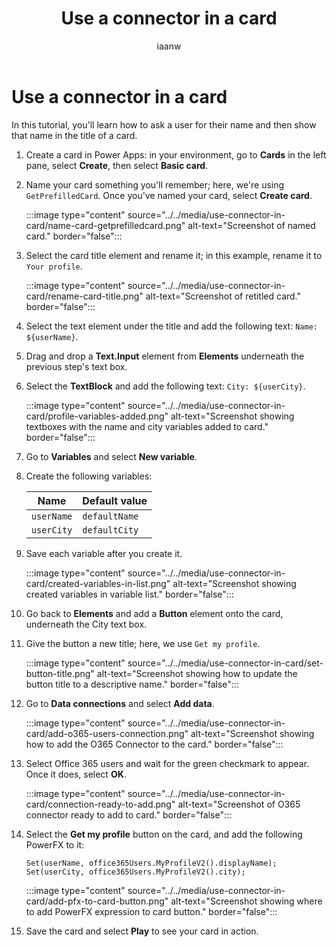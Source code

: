 ﻿---
title: "Use a connector in a card"
description: "Learn how to add one connector to your card, and walk through an example"
keywords: "Cards Designer, Power Apps, Cards, connectors"
ms.date: 09/20/2022
ms.topic: article
author: iaanw
ms.author: iawilt
manager: shellyha
ms.reviewer: 
ms.custom: 
ms.collection: 
---

# Use a connector in a card

In this tutorial, you'll learn how to ask a user for their name and then show that name in the title of a card.

1. Create a card in Power Apps: in your environment, go to **Cards** in the left pane, select **Create**, then select **Basic card**.

1. Name your card something you'll remember; here, we're using `GetPrefilledCard`. Once you've named your card, select **Create card**.

   :::image type="content" source="../../media/use-connector-in-card/name-card-getprefilledcard.png" alt-text="Screenshot of named card." border="false":::

1. Select the card title element and rename it; in this example, rename it to `Your profile`.

   :::image type="content" source="../../media/use-connector-in-card/rename-card-title.png" alt-text="Screenshot of retitled card." border="false":::

1. Select the text element under the title and add the following text: `Name: ${userName}`.

1. Drag and drop a **Text.Input** element from **Elements** underneath the previous step's text box.

1. Select the **TextBlock** and add the following text: `City: ${userCity}`.

   :::image type="content" source="../../media/use-connector-in-card/profile-variables-added.png" alt-text="Screenshot showing textboxes with the name and city variables added to card." border="false":::

1. Go to **Variables** and select **New variable**.

1. Create the following variables:

   | Name       | Default value |
   | ---------- | ------------- |
   | `userName` | `defaultName` |
   | `userCity` | `defaultCity` |

1. Save each variable after you create it.

   :::image type="content" source="../../media/use-connector-in-card/created-variables-in-list.png" alt-text="Screenshot showing created variables in variable list." border="false":::

1. Go back to **Elements** and add a **Button** element onto the card, underneath the City text box.

1. Give the button a new title; here, we use `Get my profile`.

   :::image type="content" source="../../media/use-connector-in-card/set-button-title.png" alt-text="Screenshot showing how to update the button title to a descriptive name." border="false":::

1. Go to **Data connections** and select **Add data**.

   :::image type="content" source="../../media/use-connector-in-card/add-o365-users-connection.png" alt-text="Screenshot showing how to add the O365 Connector to the card." border="false":::

1. Select Office 365 users and wait for the green checkmark to appear. Once it does, select **OK**.

   :::image type="content" source="../../media/use-connector-in-card/connection-ready-to-add.png" alt-text="Screenshot of O365 connector ready to add to card." border="false":::

1. Select the **Get my profile** button on the card, and add the following PowerFX to it:

   ```powerfx
   Set(userName, office365Users.MyProfileV2().displayName);  
   Set(userCity, office365Users.MyProfileV2().city);
   ```

   :::image type="content" source="../../media/use-connector-in-card/add-pfx-to-card-button.png" alt-text="Screenshot showing where to add PowerFX expression to card button." border="false":::

1. Save the card and select **Play** to see your card in action.
